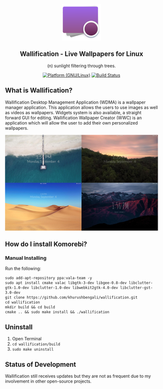 <p align="center"><img src="https://raw.githubusercontent.com/khurushbengali/wallification/master/screenshots/wallification-icon.png" width="130"></p>
<h2 align="center">Wallification - Live Wallpapers for Linux</h2>
<p align="center">(n) sunlight filtering through trees.</p>



<p align="center">
	<a href="http://www.kernel.org"><img alt="Platform (GNU/Linux)" src="https://img.shields.io/badge/platform-GNU/Linux-blue.svg"></a>
	<a href="https://travis-ci.org/khurushbengali/wallification"><img alt="Build Status" src="https://travis-ci.org/phw/peek.svg?branch=master"></a>
</p>



## What is Wallification?

Wallification Desktop Management Application (WDMA) is a wallpaper manager application.
This application allows the users to use images as well as videos as wallpapers.
Widgets system is also available, a straight forward GUI for editing.
Wallification Wallpaper Creator (WWC) is an application which will allow the user to add their own personalized wallpapers.

![s1](https://raw.githubusercontent.com/khurushbengali/wallification/master/screenshots/collage.jpg)



## How do I install Komorebi?

### Manual Installing

Run the following:
```
sudo add-apt-repository ppa:vala-team -y
sudo apt install cmake valac libgtk-3-dev libgee-0.8-dev libclutter-gtk-1.0-dev libclutter-1.0-dev libwebkit2gtk-4.0-dev libclutter-gst-3.0-dev
git clone https://github.com/khurushbengali/wallification.git
cd wallification
mkdir build && cd build
cmake .. && sudo make install && ./wallification
```



## Uninstall

1. Open Terminal
2. `cd wallification/build`
3. `sudo make uninstall`



## Status of Development

Wallification still receives updates but they are not as frequent due to my involvement in other open-source projects.


